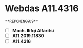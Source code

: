 # Webdas A11.4316
	**REPOMINGGU9**
 - [ ] **Moch. Rifqi Alfaritsi**
 - [ ] **A11.2019.11830**
 - [ ] **A11.4316**

#
